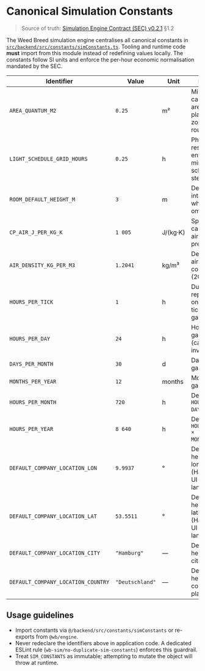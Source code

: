 # Canonical Simulation Constants

> Source of truth: [Simulation Engine Contract (SEC) v0.2.1](../SEC.md) §1.2

The Weed Breed simulation engine centralises all canonical constants in
[`src/backend/src/constants/simConstants.ts`](../../packages/engine/src/backend/src/constants/simConstants.ts).
Tooling and runtime code **must** import from this module instead of redefining
values locally. The constants follow SI units and enforce the per-hour economic
normalisation mandated by the SEC.

| Identifier | Value | Unit | Description |
| --- | --- | --- | --- |
| `AREA_QUANTUM_M2` | `0.25` | m² | Minimal calculable floor area for placement, zoning, and area rounding. |
| `LIGHT_SCHEDULE_GRID_HOURS` | `0.25` | h | Photoperiod grid resolution enforcing 15 minute scheduling steps. |
| `ROOM_DEFAULT_HEIGHT_M` | `3` | m | Default room interior height when blueprints omit overrides. |
| `CP_AIR_J_PER_KG_K` | `1 005` | J/(kg·K) | Specific heat capacity of dry air at constant pressure. |
| `AIR_DENSITY_KG_PER_M3` | `1.2041` | kg/m³ | Density of dry air at standard conditions (20 °C, 1 atm). |
| `HOURS_PER_TICK` | `1` | h | Duration represented by one simulation tick (one in-game hour). |
| `HOURS_PER_DAY` | `24` | h | Hours per in-game day (calendar invariant). |
| `DAYS_PER_MONTH` | `30` | d | Days per in-game month. |
| `MONTHS_PER_YEAR` | `12` | months | Months per in-game year. |
| `HOURS_PER_MONTH` | `720` | h | Derived: `HOURS_PER_DAY × DAYS_PER_MONTH`. |
| `HOURS_PER_YEAR` | `8 640` | h | Derived: `HOURS_PER_MONTH × MONTHS_PER_YEAR`. |
| `DEFAULT_COMPANY_LOCATION_LON` | `9.9937` | ° | Default headquarters longitude (Hamburg) until UI capture lands. |
| `DEFAULT_COMPANY_LOCATION_LAT` | `53.5511` | ° | Default headquarters latitude (Hamburg) until UI capture lands. |
| `DEFAULT_COMPANY_LOCATION_CITY` | `"Hamburg"` | — | Default headquarters city placeholder. |
| `DEFAULT_COMPANY_LOCATION_COUNTRY` | `"Deutschland"` | — | Default headquarters country placeholder. |

## Usage guidelines

- Import constants via `@/backend/src/constants/simConstants` or re-exports from
  `@wb/engine`.
- Never redeclare the identifiers above in application code. A dedicated ESLint
  rule (`wb-sim/no-duplicate-sim-constants`) enforces this guardrail.
- Treat `SIM_CONSTANTS` as immutable; attempting to mutate the object will throw
  at runtime.
